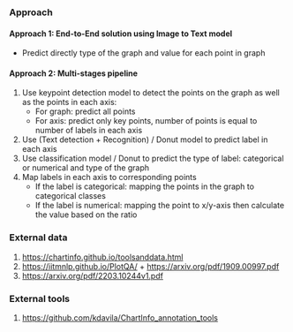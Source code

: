 ### 

### Approach

#### Approach 1: End-to-End solution using Image to Text model
- Predict directly type of the graph and value for each point in graph

#### Approach 2: Multi-stages pipeline
1. Use keypoint detection model to detect the points on the graph as well as the points in each axis:
    - For graph: predict all points
    - For axis: predict only key points, number of points is equal to number of labels in each axis
2. Use (Text detection + Recognition) / Donut model to predict label in each axis
3. Use classification model / Donut to predict the type of label: categorical or numerical and type of the graph
4. Map labels in each axis to corresponding points
    - If the label is categorical: mapping the points in the graph to categorical classes
    - If the label is numerical: mapping the point to x/y-axis then calculate the value based on the ratio


### External data
1. https://chartinfo.github.io/toolsanddata.html
2. https://iitmnlp.github.io/PlotQA/ + https://arxiv.org/pdf/1909.00997.pdf
3. https://arxiv.org/pdf/2203.10244v1.pdf

### External tools
1. https://github.com/kdavila/ChartInfo_annotation_tools